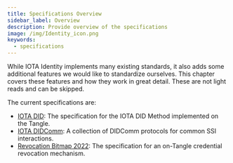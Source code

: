 ```yaml
---
title: Specifications Overview
sidebar_label: Overview
description: Provide overview of the specifications
image: /img/Identity_icon.png
keywords:
  - specifications
---
```


While IOTA Identity implements many existing standards, it also adds some additional features we would like to standardize ourselves. This chapter covers these features and how they work in great detail. These are not light reads and can be skipped.

The current specifications are:

- [IOTA DID](./did/overview.md): The specification for the IOTA DID Method implemented on the Tangle.
- [IOTA DIDComm](./didcomm/overview.md): A collection of DIDComm protocols for common SSI interactions.
- [Revocation Bitmap 2022](./revocation_bitmap_2022.md): The specification for an on-Tangle credential revocation mechanism.

